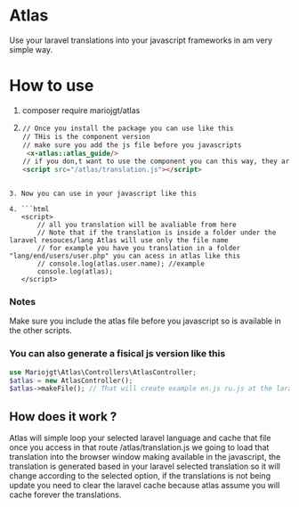 # Atlas

Use your laravel translations into your javascript frameworks in am very simple way.

# How to use

1. composer require mariojgt/atlas

2. ```html
   // Once you install the package you can use like this
   // THis is the component version
   // make sure you add the js file before you javascripts
    <x-atlas::atlas_guide/>
   // if you don,t want to use the component you can this way, they are the same
   <script src="/atlas/translation.js"></script>
   
```
   
3. Now you can use in your javascript like this

4. ```html
   <script>
       // all you translation will be avaliable from here
       // Note that if the translation is inside a folder under the laravel resouces/lang Atlas will use only the file name
       // for example you have you translation in a folder "lang/end/users/user.php" you can acess in atlas like this
       // console.log(atlas.user.name); //example
       console.log(atlas);
   </script>
   ```

   ### Notes
   
   Make sure you include the atlas file before you javascript so is available in the other scripts.



### You can also generate a fisical js version like this

```php
use Mariojgt\Atlas\Controllers\AtlasController;
$atlas = new AtlasController();
$atlas->makeFile(); // That will create example en.js ru.js at the laravel path "\public\vendor\atlas\en.js"

```



## How does it work ?

Atlas will simple loop your selected laravel language and cache that file once you access in that route /atlas/translation.js we going to load that translation into the browser window making available in the javascript, the translation is generated based in your laravel selected translation so it will change according to the selected option, if the translations is not being update you need to clear the laravel cache because atlas assume you will cache forever the translations.
